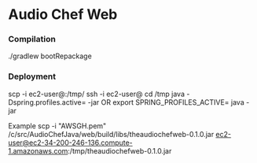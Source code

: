 # Audio Chef Web


### Compilation
./gradlew bootRepackage

### Deployment
scp -i <pk> <jar-file> ec2-user@<ec2-ip>:/tmp/<jar-file>
ssh -i <pk> ec2-user@<ec2-ip>
cd /tmp
java -Dspring.profiles.active=<desired-profile> -jar <jar-file>
OR export SPRING_PROFILES_ACTIVE=<desired-profile>
java -jar <jar-file>


Example
scp -i "AWSGH.pem" /c/src/AudioChefJava/web/build/libs/theaudiochefweb-0.1.0.jar ec2-user@ec2-34-200-246-136.compute-1.amazonaws.com:/tmp/theaudiochefweb-0.1.0.jar

